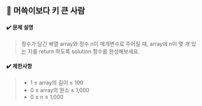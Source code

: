 ## :blue_book: 머쓱이보다 키 큰 사람

#### :heavy_check_mark: 문제 설명 
> 정수가 담긴 배열 array와 정수 n이 매개변수로 주어질 때, array에 n이 몇 개 있는 지를 return 하도록 solution 함수를 완성해보세요.

#### :heavy_check_mark: 제한사항
> * 1 ≤ array의 길이 ≤ 100 
> * 0 ≤ array의 원소 ≤ 1,000
> * 0 ≤ n ≤ 1,000 
